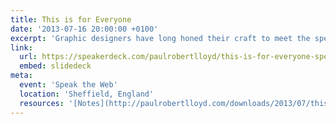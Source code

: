 ```yaml
---
title: This is for Everyone
date: '2013-07-16 20:00:00 +0100'
excerpt: 'Graphic designers have long honed their craft to meet the specific constraints of television. As web designers begin to understand the true nature of our own medium, isn’t about time we did the same?'
link:
  url: https://speakerdeck.com/paulrobertlloyd/this-is-for-everyone-speak-the-web
  embed: slidedeck
meta:
  event: 'Speak the Web'
  location: 'Sheffield, England'
  resources: '[Notes](http://paulrobertlloyd.com/downloads/2013/07/this_is_for_everyone.pdf)'
---
```

